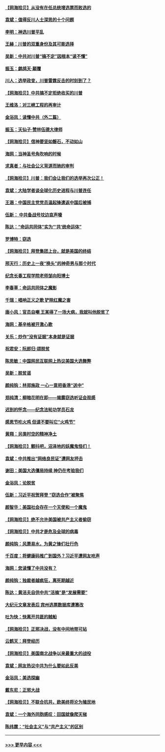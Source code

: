 #### [【网海拾贝】从没有在任总统增选票而败选的](../pages/nsc993/n12600435.md?t=12071402) 
#### [袁斌：值得反川人士深思的十个问题](../pages/nsc993/n12600332.md?t=12071402) 
#### [李明：神选川普平乱](../pages/nsc993/n12599751.md?t=12071402) 
#### [王赫：川普的双重身份及其可能选择](../pages/nsc993/n12599723.md?t=12071402) 
#### [吴新：中共对川普“搞不定”因根本“读不懂”](../pages/nsc993/n12599502.md?t=12071402) 
#### [振玉：鹧鸪天‧颠覆](../pages/nsc993/n12599494.md?t=12071402) 
#### [川人：选举政变，川普雷霆反击的时刻到了？](../pages/nsc993/n12599291.md?t=12071402) 
#### [【网海拾贝】中共搞不定拒绝收买的川普](../pages/nsc993/n12598955.md?t=12071402) 
#### [王维洛：对三峡工程的再审计](../pages/nsc993/n12598436.md?t=12071402) 
#### [金浴凤：读懂中共（外二篇）](../pages/nsc993/n12597943.md?t=12071402) 
#### [振玉：天仙子‧赞林伍德大律师](../pages/nsc993/n12597929.md?t=12071402) 
#### [【网海拾贝】信神要坚如磐石，不动如山](../pages/nsc993/n12597901.md?t=12071402) 
#### [海网：当神圣号角吹响的时候](../pages/nsc993/n12595891.md?t=12071402) 
#### [求真者：与社会公义背道而驰的审判](../pages/nsc993/n12595868.md?t=12071402) 
#### [【网海拾贝】川普：我们会让我们的选举再次公正！](../pages/nsc993/n12594930.md?t=12071402) 
#### [袁斌：大陆学者谈全球化历史进程与川普连任](../pages/nsc993/n12594690.md?t=12071402) 
#### [王涵：中国民主党党员温起锋遣返中国后被捕](../pages/nsc993/n12594540.md?t=12071402) 
#### [伍新： 中共备战号坟边哀声嚎](../pages/nsc993/n12593086.md?t=12071402) 
#### [陈达：“命运共同体”实为“‘共’统命运体”](../pages/nsc993/n12590865.md?t=12071402) 
#### [罗博特：窃选](../pages/nsc993/n12590619.md?t=12071402) 
#### [【网海拾贝】拜登集团上台，就是美国的终结](../pages/nsc993/n12589725.md?t=12071402) 
#### [邢天行：历史上一夜“换头”的神奇男与那个时代](../pages/nsc993/n12589424.md?t=12071402) 
#### [纪念长春工程学院老师邹向阳博士](../pages/nsc993/n12585390.md?t=12071402) 
#### [李春草：命运共同体之魔影](../pages/nsc993/n12585026.md?t=12071402) 
#### [千瑞：唱响正义之歌 铲除红魔之害](../pages/nsc993/n12585002.md?t=12071402) 
#### [唐小风：官员自嘲 王某得了一场大病，我就叫他脱贫了](../pages/nsc993/n12584981.md?t=12071402) 
#### [海网：基辛格被开激心歌](../pages/nsc993/n12584946.md?t=12071402) 
#### [关乐：炒作“没有证据”本身就是证据](../pages/nsc993/n12583146.md?t=12071402) 
#### [祝君安：阮郎归‧颂脱贫](../pages/nsc993/n12583119.md?t=12071402) 
#### [陈思敏：中国网民互联网上热议美国大选舞弊](../pages/nsc993/n12582845.md?t=12071402) 
#### [吴新：脱贫谣](../pages/nsc993/n12580839.md?t=12071402) 
#### [颜纯钩：林郑施政 一心一意把香港“送中”](../pages/nsc993/n12580805.md?t=12071402) 
#### [郑纯清：柳暗花明在即——揭露窃选听证会观感](../pages/nsc993/n12580795.md?t=12071402) 
#### [迟到的怀念——纪念法轮功学员石龙](../pages/nsc993/n12580245.md?t=12071402) 
#### [感恩节吃火鸡  但请不要叫它“火鸡节”](../pages/nsc993/n12580252.md?t=12071402) 
#### [黄翔：另类时空的精神净土](../pages/nsc993/n12578638.md?t=12071402) 
#### [【网海拾贝】颤抖吧，沼泽地的妖魔鬼怪们！](../pages/nsc993/n12578552.md?t=12071402) 
#### [袁斌：中共推出“网络良民证”遭网友抨击](../pages/nsc993/n12578511.md?t=12071402) 
#### [谢田：美国大选僵局持续 神仍在考验我们](../pages/nsc993/n12577432.md?t=12071402) 
#### [金浴凤：论脱贫](../pages/nsc993/n12576386.md?t=12071402) 
#### [伍新：习近平祝贺拜登 “窃选合作”被聚焦](../pages/nsc993/n12576358.md?t=12071402) 
#### [颜智华：美国社会存在一个天使和一个魔鬼](../pages/nsc993/n12574299.md?t=12071402) 
#### [【网海拾贝】绝不允许美国被共产主义者偷窃](../pages/nsc993/n12573396.md?t=12071402) 
#### [【网海拾贝】中共才是危及全球的病毒](../pages/nsc993/n12571204.md?t=12071402) 
#### [颜纯钩：风萧易水，为黄之锋们壮行色](../pages/nsc993/n12571487.md?t=12071402) 
#### [千百度：将健康码推广到国外？习近平遭网友呛声](../pages/nsc993/n12570808.md?t=12071402) 
#### [海网：您读懂了中共没有？](../pages/nsc993/n12570487.md?t=12071402) 
#### [颜纯钩：独裁者越疯狂，离死期越近](../pages/nsc993/n12569055.md?t=12071402) 
#### [陈达：黄洁夫自供中共“活摘”是“发展需要”](../pages/nsc993/n12568541.md?t=12071402) 
#### [大纪元文章发表后 宾州选票数据库遭篡改](../pages/nsc993/n12568105.md?t=12071402) 
#### [吐为快：快离开共匪的贼船](../pages/nsc993/n12568462.md?t=12071402) 
#### [【网海拾贝】正邪决战，没有中间地带可站](../pages/nsc993/n12568439.md?t=12071402) 
#### [云鹤天：拜登经历](../pages/nsc993/n12567294.md?t=12071402) 
#### [【网海拾贝】美国南北战争以来最重大的战役](../pages/nsc993/n12567247.md?t=12071402) 
#### [袁斌：网友热议中共为什么要如此反美](../pages/nsc993/n12567162.md?t=12071402) 
#### [金浴凤：美选探幽](../pages/nsc993/n12567147.md?t=12071402) 
#### [戴东尼：正邪大战](../pages/nsc993/n12567033.md?t=12071402) 
#### [【网海拾贝】不联合抗共，欧美终将沦为殖民地](../pages/nsc993/n12565068.md?t=12071402) 
#### [袁斌：一个海外同胞感叹：回国就像爬天梯](../pages/nsc993/n12564986.md?t=12071402) 
#### [陈纬霆：“社会主义”与“共产主义”的区别](../pages/nsc993/n12562417.md?t=12071402) 

----
#### [ >>> 更早内容 <<< ](../indexes/nsc993-earlier.md)
